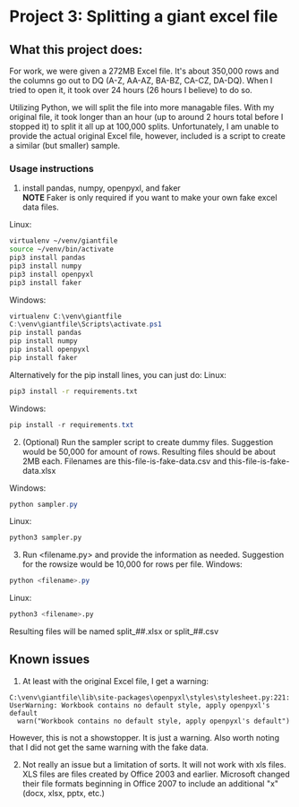 # Project 3: Splitting a giant excel file
## What this project does:
For work, we were given a 272MB Excel file.  It's about 350,000 rows and the columns go out to DQ (A-Z, AA-AZ, BA-BZ, CA-CZ, DA-DQ).
When I tried to open it, it took over 24 hours (26 hours I believe) to do so.

Utilizing Python, we will split the file into more managable files.  With my original file, it took longer than an hour (up to around 2 hours total before I stopped it) to split it all up at 100,000 splits.
Unfortunately, I am unable to provide the actual original Excel file, however, included is a script to create a similar (but smaller) sample.

### Usage instructions
1. install pandas, numpy, openpyxl, and faker  
**NOTE** Faker is only required if you want to make your own fake excel data files.

Linux:
```bash
virtualenv ~/venv/giantfile
source ~/venv/bin/activate
pip3 install pandas
pip3 install numpy
pip3 install openpyxl
pip3 install faker
```

Windows:
```powershell
virtualenv C:\venv\giantfile
C:\venv\giantfile\Scripts\activate.ps1
pip install pandas
pip install numpy
pip install openpyxl
pip install faker
```

Alternatively for the pip install lines, you can just do:
Linux:
```bash
pip3 install -r requirements.txt
```
Windows:
```powershell
pip install -r requirements.txt
```

2. (Optional) Run the sampler script to create dummy files.  Suggestion would be 50,000 for amount of rows.  Resulting files should be about 2MB each.  Filenames are this-file-is-fake-data.csv and this-file-is-fake-data.xlsx

Windows:
```powershell
python sampler.py
```

Linux:
```bash
python3 sampler.py
```

3. Run <filename.py> and provide the information as needed.  Suggestion for the rowsize would be 10,000 for rows per file.
Windows:
```powershell
python <filename>.py
```

Linux:
```bash
python3 <filename>.py
```
Resulting files will be named split_##.xlsx or split_##.csv

## Known issues
1. At least with the original Excel file, I get a warning:
```
C:\venv\giantfile\lib\site-packages\openpyxl\styles\stylesheet.py:221: UserWarning: Workbook contains no default style, apply openpyxl's default
  warn("Workbook contains no default style, apply openpyxl's default")
```
However, this is not a showstopper.  It is just a warning.  Also worth noting that I did not get the same warning with the fake data.

2. Not really an issue but a limitation of sorts.  It will not work with xls files.  XLS files are files created by Office 2003 and earlier.  Microsoft changed their file formats beginning in Office 2007 to include an additional "x" (docx, xlsx, pptx, etc.)